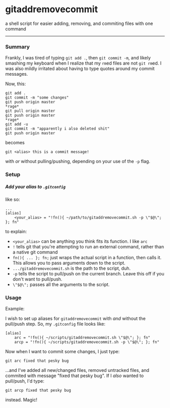 # gitaddremovecommit
a shell script for easier adding, removing, and commiting files with one command
_____
### Summary
Frankly, I was tired of typing `git add .`, then `git commit -m`, and likely smashing my keyboard when I realize that my `rm`ed files are not `git rm`ed. I was also mildly irritated about having to type quotes around my commit messages.

Now, this:
```
git add .
git commit -m "some changes"
git push origin master
*rage*
git pull origin master
git push origin master
*rage*
git add -u
git commit -m "apparently i also deleted shit"
git push origin master
```
becomes
```
git <alias> this is a commit message!
```
with _or_ without pulling/pushing, depending on your use of the `-p` flag.
### Setup
##### Add your alias to `.gitconfig`
like so:
```
...
[alias]
    <your_alias> = "!fn(){ ~/path/to/gitaddremovecommit.sh -p \"$@\"; }; fn"
```
to explain:
- `<your_alias>` can be anything you think fits its function. I like `arc`
- `!` tells git that you're attempting to run an external command, rather than a native git command
- `fn(){ ... }; fn;` just wraps the actual script in a function, then calls it. This allows you to pass arguments down to the script.
- `.../gitaddremovecommit.sh` is the path to the script, duh.
- `-p` tells the script to pull/push on the current branch. Leave this off if you don't want to pull/push.
- `\"$@\";` passes all the arguments to the script.

### Usage
Example:

I wish to set up aliases for `gitaddremovecommit` with _and_ without the pull/push step. So, my `.gitconfig` file looks like:
```
[alias]
	arc = "!fn(){ ~/scripts/gitaddremovecommit.sh \"$@\"; }; fn"
	arcp = "!fn(){ ~/scripts/gitaddremovecommit.sh -p \"$@\"; }; fn"
```
Now when I want to commit some changes, I just type:
```
git arc fixed that pesky bug
```
...and I've added all new/changed files, removed untracked files, and commited with message "fixed that pesky bug". If I _also_ wanted to pull/push, I'd type:
```
git arcp fixed that pesky bug
```
instead. Magic!
